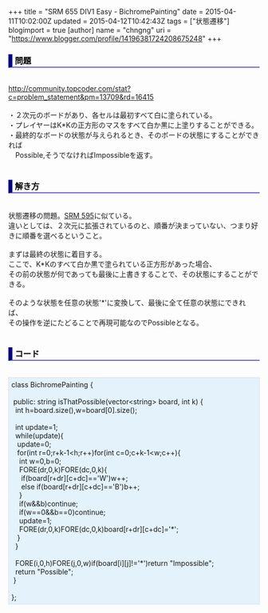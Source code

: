 +++
title = "SRM 655 DIV1 Easy - BichromePainting"
date = 2015-04-11T10:02:00Z
updated = 2015-04-12T10:42:43Z
tags = ["状態遷移"]
blogimport = true 
[author]
	name = "chngng"
	uri = "https://www.blogger.com/profile/14196381724208675248"
+++

<div dir="ltr" style="text-align: left;" trbidi="on"><h3 style="border-bottom: 2px solid slateblue; border-left: 8px solid navy; color: black; padding: 0px 0px 1px 5px;">問題 </h3><br /><a href="http://community.topcoder.com/stat?c=problem_statement&amp;pm=13709&amp;rd=16415" target="_blank">http://community.topcoder.com/stat?c=problem_statement&amp;pm=13709&amp;rd=16415</a><br /><br />・２次元のボードがあり、各セルは最初すべて白に塗られている。<br />・プレイヤーはK*Kの正方形のマスをすべて白か黒に上塗りすることができる。<br />・最終的なボードの状態が与えられるとき、そのボードの状態にすることができれば<br />　Possible,そうでなければImpossibleを返す。<br /><br /><h3 style="border-bottom: 2px solid slateblue; border-left: 8px solid navy; color: black; padding: 0px 0px 1px 5px;">解き方 </h3><br />状態遷移の問題。<a href="http://chngng.blogspot.jp/2014/12/srm-595-div1-easy-littleelephantandinte.html" target="_blank">SRM 595</a>に似ている。<br />違いとしては、２次元に拡張されているのと、順番が決まっていない、つまり好きに順番を選べるということ。<br /><br />まずは最終の状態に着目する。<br />ここで、K*Kのすべて白か黒で塗られている正方形があった場合、<br />その前の状態が何であっても最後に上書きすることで、その状態にすることができる。<br /><br />そのような状態を任意の状態'*'に変換して、最後に全て任意の状態にできれば、<br />その操作を逆にたどることで再現可能なのでPossibleとなる。<br /><br /><h3 style="border-bottom: 2px solid slateblue; border-left: 8px solid navy; color: black; padding: 0px 0px 1px 5px;">コード </h3><br /><div style="background-color: #e3f2fb; border: 1px dotted #CCCCCC; padding: 5px;">class BichromePainting {<br /><br /><span class="Apple-tab-span" style="white-space: pre;"> </span>public: string isThatPossible(vector&lt;string&gt; board, int k) {<br /><span class="Apple-tab-span" style="white-space: pre;">  </span>int h=board.size(),w=board[0].size();<br /><br /><span class="Apple-tab-span" style="white-space: pre;">  </span>int update=1;<br /><span class="Apple-tab-span" style="white-space: pre;">  </span>while(update){<br /><span class="Apple-tab-span" style="white-space: pre;">   </span>update=0;<br /><span class="Apple-tab-span" style="white-space: pre;">   </span>for(int r=0;r+k-1&lt;h;r++)for(int c=0;c+k-1&lt;w;c++){<br /><span class="Apple-tab-span" style="white-space: pre;">    </span>int w=0,b=0;<br /><span class="Apple-tab-span" style="white-space: pre;">    </span>FORE(dr,0,k)FORE(dc,0,k){<br /><span class="Apple-tab-span" style="white-space: pre;">     </span>if(board[r+dr][c+dc]=='W')w++;<br /><span class="Apple-tab-span" style="white-space: pre;">     </span>else if(board[r+dr][c+dc]=='B')b++;<br /><span class="Apple-tab-span" style="white-space: pre;">    </span>}<br /><span class="Apple-tab-span" style="white-space: pre;">    </span>if(w&amp;&amp;b)continue;<br /><span class="Apple-tab-span" style="white-space: pre;">    </span>if(w==0&amp;&amp;b==0)continue;<br /><span class="Apple-tab-span" style="white-space: pre;">    </span>update=1;<br /><span class="Apple-tab-span" style="white-space: pre;">    </span>FORE(dr,0,k)FORE(dc,0,k)board[r+dr][c+dc]='*';<br /><span class="Apple-tab-span" style="white-space: pre;">   </span>}<br /><span class="Apple-tab-span" style="white-space: pre;">  </span>}<br /><br /><span class="Apple-tab-span" style="white-space: pre;">  </span>FORE(i,0,h)FORE(j,0,w)if(board[i][j]!='*')return "Impossible";<br /><span class="Apple-tab-span" style="white-space: pre;">  </span>return "Possible";<br /><span class="Apple-tab-span" style="white-space: pre;"> </span>}<br /><br />};</div></div>
